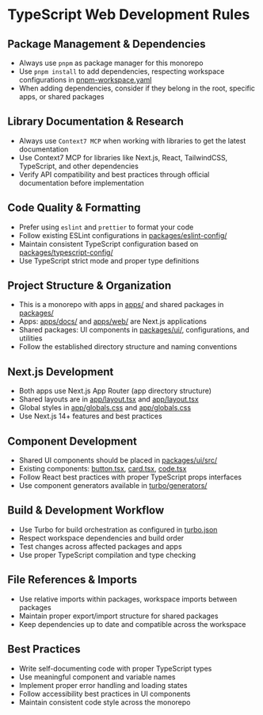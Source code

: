 # TypeScript Web Development Rules

## Package Management & Dependencies

- Always use `pnpm` as package manager for this monorepo
- Use `pnpm install` to add dependencies, respecting workspace configurations in [pnpm-workspace.yaml](mdc:pnpm-workspace.yaml)
- When adding dependencies, consider if they belong in the root, specific apps, or shared packages

## Library Documentation & Research

- Always use `Context7 MCP` when working with libraries to get the latest documentation
- Use Context7 MCP for libraries like Next.js, React, TailwindCSS, TypeScript, and other dependencies
- Verify API compatibility and best practices through official documentation before implementation

## Code Quality & Formatting

- Prefer using `eslint` and `prettier` to format your code
- Follow existing ESLint configurations in [packages/eslint-config/](mdc:packages/eslint-config/)
- Maintain consistent TypeScript configuration based on [packages/typescript-config/](mdc:packages/typescript-config/)
- Use TypeScript strict mode and proper type definitions

## Project Structure & Organization

- This is a monorepo with apps in [apps/](mdc:apps/) and shared packages in [packages/](mdc:packages/)
- Apps: [apps/docs/](mdc:apps/docs/) and [apps/web/](mdc:apps/web/) are Next.js applications
- Shared packages: UI components in [packages/ui/](mdc:packages/ui/), configurations, and utilities
- Follow the established directory structure and naming conventions

## Next.js Development

- Both apps use Next.js App Router (app directory structure)
- Shared layouts are in [app/layout.tsx](mdc:apps/docs/app/layout.tsx) and [app/layout.tsx](mdc:apps/web/app/layout.tsx)
- Global styles in [app/globals.css](mdc:apps/docs/app/globals.css) and [app/globals.css](mdc:apps/web/app/globals.css)
- Use Next.js 14+ features and best practices

## Component Development

- Shared UI components should be placed in [packages/ui/src/](mdc:packages/ui/src/)
- Existing components: [button.tsx](mdc:packages/ui/src/button.tsx), [card.tsx](mdc:packages/ui/src/card.tsx), [code.tsx](mdc:packages/ui/src/code.tsx)
- Follow React best practices with proper TypeScript props interfaces
- Use component generators available in [turbo/generators/](mdc:turbo/generators/)

## Build & Development Workflow

- Use Turbo for build orchestration as configured in [turbo.json](mdc:turbo.json)
- Respect workspace dependencies and build order
- Test changes across affected packages and apps
- Use proper TypeScript compilation and type checking

## File References & Imports

- Use relative imports within packages, workspace imports between packages
- Maintain proper export/import structure for shared packages
- Keep dependencies up to date and compatible across the workspace

## Best Practices

- Write self-documenting code with proper TypeScript types
- Use meaningful component and variable names
- Implement proper error handling and loading states
- Follow accessibility best practices in UI components
- Maintain consistent code style across the monorepo
